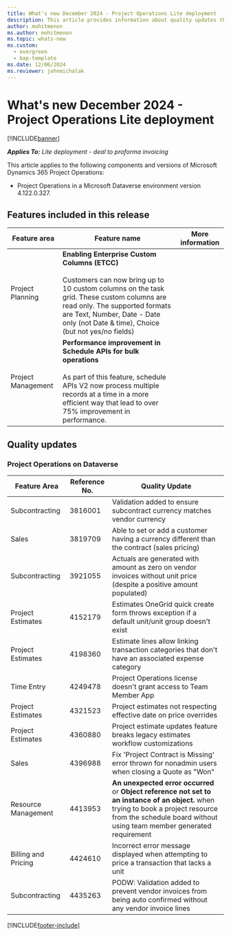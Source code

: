 ```yaml
---
title: What's new December 2024 - Project Operations Lite deployment
description: This article provides information about quality updates that are available in the December 2024 release of Microsoft Dynamics 365 Project Operations Lite deployment.
author: mohitmenon
ms.author: mohitmenon
ms.topic: whats-new
ms.custom:
  - evergreen
  - bap-template
ms.date: 12/06/2024
ms.reviewer: johnmichalak
---
```


# What's new December 2024 - Project Operations Lite deployment

[!INCLUDE[banner](../../includes/banner.md)]

_**Applies To:** Lite deployment - deal to proforma invoicing_

This article applies to the following components and versions of Microsoft Dynamics 365 Project Operations:

- Project Operations in a Microsoft Dataverse environment version 4.122.0.327.

## Features included in this release

| **Feature area** | **Feature name** | **More information** |
| --- | --- | --- |
| Project Planning |**Enabling Enterprise Custom Columns (ETCC)** <br><br> Customers can now bring up to 10 custom columns on the task grid. These custom columns are read only. The supported formats are Text, Number, Date - Date only (not Date & time), Choice (but not yes/no fields)| |		
| Project Management |**Performance improvement in Schedule APIs for bulk operations** <br><br> As part of this feature, schedule APIs V2 now process multiple records at a time in a more efficient way that lead to over 75% improvement in performance.| |		

## Quality updates

### Project Operations on Dataverse

| **Feature Area** | **Reference No.** | **Quality Update** |
| --- | --- | --- |
|Subcontracting|	3816001|	Validation added to ensure subcontract currency matches vendor currency|
|Sales|	3819709|	Able to set or add a customer having a currency different than the contract (sales pricing)|
|Subcontracting|	3921055|	Actuals are generated with amount as zero on vendor invoices without unit price (despite a positive amount populated)|
|Project Estimates|	4152179|	Estimates OneGrid quick create form throws exception if a default unit/unit group doesn't exist|
|Project Estimates|	4198360|	Estimate lines allow linking transaction categories that don't have an associated expense category|
|Time Entry|	4249478|	Project Operations license doesn't grant access to Team Member App|
|Project Estimates|	4321523|	Project estimates not respecting effective date on price overrides|
|Project Estimates|	4360880|	Project estimate updates feature breaks legacy estimates workflow customizations|
|Sales|	4396988|	Fix 'Project Contract is Missing' error thrown for nonadmin users when closing a Quote as "Won" |
|Resource Management|	4413953| **An unexpected error occurred** or **Object reference not set to an instance of an object.** when trying to book a project resource from the schedule board without using team member generated requirement|
|Billing and Pricing|	4424610|	Incorrect error message displayed when attempting to price a transaction that lacks a unit|
|Subcontracting|	4435263|	PODW: Validation added to prevent vendor invoices from being auto confirmed without any vendor invoice lines|


[!INCLUDE[footer-include](../../includes/footer-banner.md)]
